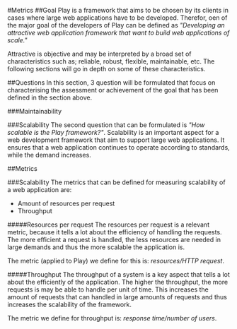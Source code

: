 #Metrics
##Goal
Play is a framework that aims to be chosen by its clients in cases where large web applications have to be developed. Therefor, oen of the major goal of the developers of Play can be defined as _"Developing an attractive web application framework that want to build web applications of scale."_

Attractive is objective and may be interpreted by a broad set of characteristics such as; reliable, robust, flexible, maintainable, etc. The following sections will go in depth on some of these characteristics.

##Questions
In this section, 3 question will be formulated that focus on characterising the assessment or achievement of the goal that has been defined in the section above.

###Maintainability

###Scalability
The second question that can be formulated is _"How scalable is the Play framework?"_. Scalability is an important aspect for a web development framework that aim to support large web applications. It ensures that a web application continues to operate according to standards, while the demand increases.

##Metrics

###Scalability
The metrics that can be defined for measuring scalability of a web application are:
* Amount of resources per request
* Throughput

#####Resources per request
The resources per request is a relevant metric, because it tells a lot about the efficiency of handling the requests. The more efficient a request is handled, the less resources are needed in large demands and thus the more scalable the application is.

The metric (applied to Play) we define for this is: _resources/HTTP request_.


#####Throughput
The throughput of a system is a key aspect that tells a lot about the efficiently of the application. The higher the throughput, the more requests is may be able to handle per unit of time. This increases the amount of requests that can handled in large amounts of requests and thus increases the scalability of the framework.

The metric we define for throughput is: _response time/number of users_.


